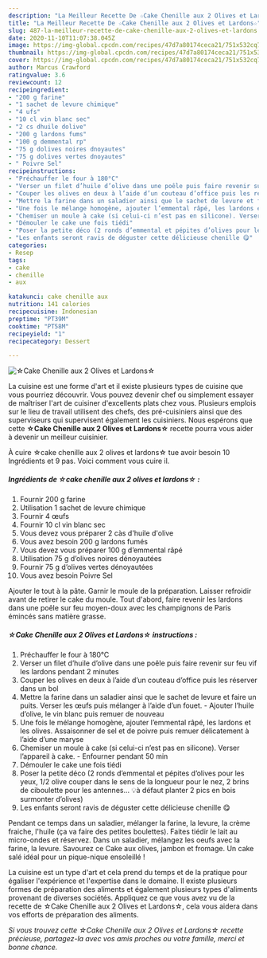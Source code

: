 ```yaml
---
description: "La Meilleur Recette De ☆Cake Chenille aux 2 Olives et Lardons☆"
title: "La Meilleur Recette De ☆Cake Chenille aux 2 Olives et Lardons☆"
slug: 487-la-meilleur-recette-de-cake-chenille-aux-2-olives-et-lardons
date: 2020-11-10T11:07:38.045Z
image: https://img-global.cpcdn.com/recipes/47d7a80174ceca21/751x532cq70/☆cake-chenille-aux-2-olives-et-lardons☆-photo-principale-de-la-recette.jpg
thumbnail: https://img-global.cpcdn.com/recipes/47d7a80174ceca21/751x532cq70/☆cake-chenille-aux-2-olives-et-lardons☆-photo-principale-de-la-recette.jpg
cover: https://img-global.cpcdn.com/recipes/47d7a80174ceca21/751x532cq70/☆cake-chenille-aux-2-olives-et-lardons☆-photo-principale-de-la-recette.jpg
author: Marcus Crawford
ratingvalue: 3.6
reviewcount: 12
recipeingredient:
- "200 g farine"
- "1 sachet de levure chimique"
- "4 ufs"
- "10 cl vin blanc sec"
- "2 cs dhuile dolive"
- "200 g lardons fums"
- "100 g demmental rp"
- "75 g dolives noires dnoyautes"
- "75 g dolives vertes dnoyautes"
- " Poivre Sel"
recipeinstructions:
- "Préchauffer le four à 180°C"
- "Verser un filet d’huile d’olive dans une poêle puis faire revenir sur feu vif les lardons pendant 2 minutes"
- "Couper les olives en deux à l’aide d’un couteau d’office puis les réserver dans un bol"
- "Mettre la farine dans un saladier ainsi que le sachet de levure et faire un puits. Verser les œufs puis mélanger à l’aide d’un fouet. Ajouter l’huile d’olive, le vin blanc puis remuer de nouveau"
- "Une fois le mélange homogène, ajouter l’emmental râpé, les lardons et les olives. Assaisonner de sel et de poivre puis remuer délicatement à l’aide d’une maryse"
- "Chemiser un moule à cake (si celui-ci n’est pas en silicone). Verser l’appareil à cake. Enfourner pendant 50 min"
- "Démouler le cake une fois tiédi"
- "Poser la petite déco (2 ronds d’emmental et pépites d’olives pour les yeux, 1/2 olive couper dans le sens de la longueur pour le nez, 2 brins de ciboulette pour les antennes... 💡à défaut planter 2 pics en bois surmonter d’olives)"
- "Les enfants seront ravis de déguster cette délicieuse chenille 😋"
categories:
- Resep
tags:
- cake
- chenille
- aux

katakunci: cake chenille aux 
nutrition: 141 calories
recipecuisine: Indonesian
preptime: "PT39M"
cooktime: "PT58M"
recipeyield: "1"
recipecategory: Dessert

---
```



![☆Cake Chenille aux 2 Olives et Lardons☆](https://img-global.cpcdn.com/recipes/47d7a80174ceca21/751x532cq70/☆cake-chenille-aux-2-olives-et-lardons☆-photo-principale-de-la-recette.jpg)

La cuisine est une forme d'art et il existe plusieurs types de cuisine que vous pourriez découvrir. Vous pouvez devenir chef ou simplement essayer de maîtriser l'art de cuisiner d'excellents plats chez vous. Plusieurs emplois sur le lieu de travail utilisent des chefs, des pré-cuisiniers ainsi que des superviseurs qui supervisent également les cuisiniers. Nous espérons que cette <strong> ☆Cake Chenille aux 2 Olives et Lardons☆ </strong> recette pourra vous aider à devenir un meilleur cuisinier.

<!--inarticleads1-->

À cuire ☆cake chenille aux 2 olives et lardons☆ tue avoir besoin 10 Ingrédients et 9 pas. Voici comment vous cuire il.

##### Ingrédients de ☆cake chenille aux 2 olives et lardons☆ :

1. Fournir 200 g farine
1. Utilisation 1 sachet de levure chimique
1. Fournir 4 œufs
1. Fournir 10 cl vin blanc sec
1. Vous devez vous préparer 2 càs d&#39;huile d&#39;olive
1. Vous avez besoin 200 g lardons fumés
1. Vous devez vous préparer 100 g d’emmental râpé
1. Utilisation 75 g d’olives noires dénoyautées
1. Fournir 75 g d’olives vertes dénoyautées
1. Vous avez besoin  Poivre Sel


Ajouter le tout à la pâte. Garnir le moule de la préparation. Laisser refroidir avant de retirer le cake du moule. Tout d&#39;abord, faire revenir les lardons dans une poêle sur feu moyen-doux avec les champignons de Paris émincés sans matière grasse. 

<!--inarticleads2-->

##### ☆Cake Chenille aux 2 Olives et Lardons☆ instructions :

1. Préchauffer le four à 180°C
1. Verser un filet d’huile d’olive dans une poêle puis faire revenir sur feu vif les lardons pendant 2 minutes
1. Couper les olives en deux à l’aide d’un couteau d’office puis les réserver dans un bol
1. Mettre la farine dans un saladier ainsi que le sachet de levure et faire un puits. Verser les œufs puis mélanger à l’aide d’un fouet. - Ajouter l’huile d’olive, le vin blanc puis remuer de nouveau
1. Une fois le mélange homogène, ajouter l’emmental râpé, les lardons et les olives. Assaisonner de sel et de poivre puis remuer délicatement à l’aide d’une maryse
1. Chemiser un moule à cake (si celui-ci n’est pas en silicone). Verser l’appareil à cake. - Enfourner pendant 50 min
1. Démouler le cake une fois tiédi
1. Poser la petite déco (2 ronds d’emmental et pépites d’olives pour les yeux, 1/2 olive couper dans le sens de la longueur pour le nez, 2 brins de ciboulette pour les antennes... 💡à défaut planter 2 pics en bois surmonter d’olives)
1. Les enfants seront ravis de déguster cette délicieuse chenille 😋


Pendant ce temps dans un saladier, mélanger la farine, la levure, la crème fraiche, l&#39;huile (ça va faire des petites boulettes). Faites tiédir le lait au micro-ondes et réservez. Dans un saladier, mélangez les oeufs avec la farine, la levure. Savourez ce Cake aux olives, jambon et fromage. Un cake salé idéal pour un pique-nique ensoleillé ! 

<!--inarticleads1-->

<p>
La cuisine est un type d'art et cela prend du temps et de la pratique pour égaliser l'expérience et l'expertise dans le domaine. Il existe plusieurs formes de préparation des aliments et également plusieurs types d'aliments provenant de diverses sociétés. Appliquez ce que vous avez vu de la recette de ☆Cake Chenille aux 2 Olives et Lardons☆, cela vous aidera dans vos efforts de préparation des aliments.
</p>

<p>
<i>Si vous trouvez cette ☆Cake Chenille aux 2 Olives et Lardons☆ recette précieuse, partagez-la avec vos amis proches ou votre famille, merci et bonne chance.</i>
</p>

